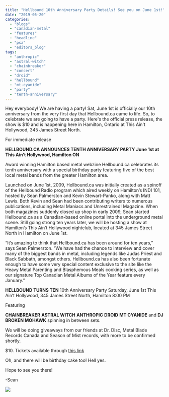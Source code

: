 ```yaml
---
title: "Hellbound 10th Anniversary Party Details! See you on June 1st!"
date: "2019-05-20"
categories: 
  - "blogs"
  - "canadian-metal"
  - "features"
  - "headline"
  - "psa"
  - "editors_blog"
tags: 
  - "anthropic"
  - "astral-witch"
  - "chainbreaker"
  - "concert"
  - "droid"
  - "hellbound"
  - "mt-cyanide"
  - "party"
  - "tenth-anniversary"
---
```


Hey everybody! We are having a party! Sat, June 1st is officially our 10th anniversary from the very first day that Hellbound.ca came to life. So, to celebrate we are going to have a party. Here's the official press release, the show is $10 and is happening here in Hamilton, Ontario at This Ain't Hollywood, 345 James Street North.

For immediate release

**HELLBOUND.CA ANNOUNCES TENTH ANNIVERSARY PARTY** **June 1st at This Ain’t Hollywood, Hamilton ON**

Award winning Hamilton based metal webzine Hellbound.ca celebrates its tenth anniversary with a special birthday party featuring five of the best local metal bands from the greater Hamilton area.

Launched on June 1st, 2009, Hellbound.ca was initially created as a spinoff of the Hellbound Radio program which aired weekly on Hamilton’s INDI 101, hosted by Sean Palmerston and Kevin Stewart-Panko, along with Matt Lewis. Both Kevin and Sean had been contributing writers to numerous publications, including Metal Maniacs and Unrestrained! Magazine. When both magazines suddenly closed up shop in early 2009, Sean started Hellbound.ca as a Canadian-based online portal into the underground metal scene. Still going strong ten years later, we will be hosting a show at Hamilton’s This Ain’t Hollywood nightclub, located at 345 James Street North in Hamilton on June 1st.

“It’s amazing to think that Hellbound.ca has been around for ten years,” says Sean Palmerston. “We have had the chance to interview and cover many of the biggest bands in metal, including legends like Judas Priest and Black Sabbath, amongst others. Hellbound.ca has also been fortunate enough to have some very special content exclusive to the site like the Heavy Metal Parenting and Blasphemous Meals cooking series, as well as our signature Top Canadian Metal Albums of the Year feature every January.”

**HELLBOUND TURNS TEN** 10th Anniversary Party Saturday, June 1st This Ain’t Hollywood, 345 James Street North, Hamilton 8:00 PM

Featuring

**CHAINBREAKER** **ASTRAL WITCH** **ANTHROPIC** **DROID** **MT CYANIDE** and **DJ BROKEN MOHAWK** spinning in between sets.

We will be doing giveaways from our friends at Dr. Disc, Metal Blade Records Canada and Season of Mist records, with more to be confirmed shortly.

$10. Tickets available through [this link](https://www.bruha.com/event/4724)

Oh, and there will be birthday cake too! Hell yes.

Hope to see you there!

\-Sean

[![](https://res.cloudinary.com/dy8mxogvn/image/upload/v1558623240/60397971_402405123936873_7063883113448865792_n_av07dz.jpg)](https://res.cloudinary.com/dy8mxogvn/image/upload/v1558623240/60397971_402405123936873_7063883113448865792_n_av07dz.jpg)
